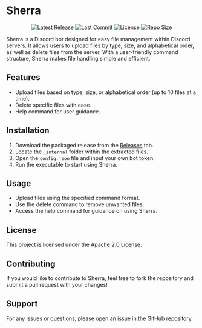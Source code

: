 # Sherra
<div align="center">

[![Latest Release](https://img.shields.io/github/v/release/ninesowngoal/sherra?include_prereleases)](https://github.com/ninesowngoal/Sherra/releases)
[![Last Commit](https://img.shields.io/github/last-commit/ninesowngoal/sherra?date_format=MMMM%20YYYY)](https://github.com/ninesowngoal/Sherra/commits/master/)
[![License](https://img.shields.io/github/license/ninesowngoal/sherra)](https://github.com/ninesowngoal/Sherra/master/LICENSE)
[![Repo Size](https://img.shields.io/github/repo-size/ninesowngoal/sherra)](https://github.com/ninesowngoal/Sherra)

</div>

Sherra is a Discord bot designed for easy file management within Discord servers. It allows users to upload files by type, size, and alphabetical order, as well as delete files from the server. With a user-friendly command structure, Sherra makes file handling simple and efficient.

## Features

- Upload files based on type, size, or alphabetical order (up to 10 files at a time).
- Delete specific files with ease.
- Help command for user guidance.

## Installation

1. Download the packaged release from the [Releases](https://github.com/yourusername/Sherra/releases) tab.
2. Locate the `_internal` folder within the extracted files.
3. Open the `config.json` file and input your own bot token.
4. Run the executable to start using Sherra.

## Usage

- Upload files using the specified command format.
- Use the delete command to remove unwanted files.
- Access the help command for guidance on using Sherra.

## License

This project is licensed under the [Apache 2.0 License](https://www.apache.org/licenses/LICENSE-2.0).

## Contributing

If you would like to contribute to Sherra, feel free to fork the repository and submit a pull request with your changes!

## Support

For any issues or questions, please open an issue in the GitHub repository.
